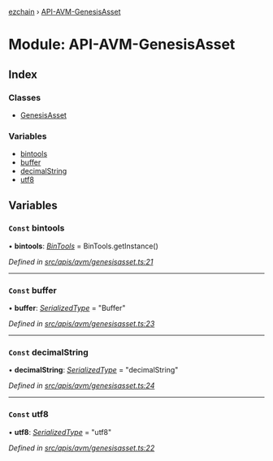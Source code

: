 [ezchain](../README.md) › [API-AVM-GenesisAsset](api_avm_genesisasset.md)

# Module: API-AVM-GenesisAsset

## Index

### Classes

* [GenesisAsset](../classes/api_avm_genesisasset.genesisasset.md)

### Variables

* [bintools](api_avm_genesisasset.md#const-bintools)
* [buffer](api_avm_genesisasset.md#const-buffer)
* [decimalString](api_avm_genesisasset.md#const-decimalstring)
* [utf8](api_avm_genesisasset.md#const-utf8)

## Variables

### `Const` bintools

• **bintools**: *[BinTools](../classes/utils_bintools.bintools.md)* = BinTools.getInstance()

*Defined in [src/apis/avm/genesisasset.ts:21](https://github.com/EZChain-core/ezchainjs/blob/5511161/src/apis/avm/genesisasset.ts#L21)*

___

### `Const` buffer

• **buffer**: *[SerializedType](utils_serialization.md#serializedtype)* = "Buffer"

*Defined in [src/apis/avm/genesisasset.ts:23](https://github.com/EZChain-core/ezchainjs/blob/5511161/src/apis/avm/genesisasset.ts#L23)*

___

### `Const` decimalString

• **decimalString**: *[SerializedType](utils_serialization.md#serializedtype)* = "decimalString"

*Defined in [src/apis/avm/genesisasset.ts:24](https://github.com/EZChain-core/ezchainjs/blob/5511161/src/apis/avm/genesisasset.ts#L24)*

___

### `Const` utf8

• **utf8**: *[SerializedType](utils_serialization.md#serializedtype)* = "utf8"

*Defined in [src/apis/avm/genesisasset.ts:22](https://github.com/EZChain-core/ezchainjs/blob/5511161/src/apis/avm/genesisasset.ts#L22)*

